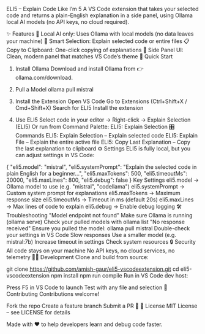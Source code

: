 ELI5 – Explain Code Like I’m 5
A VS Code extension that takes your selected code and returns a plain-English explanation in a side panel, using Ollama local AI models (no API keys, no cloud required).

✨ Features
🤖 Local AI only: Uses Ollama with local models (no data leaves your machine)
🎯 Smart Selection: Explain selected code or entire files
📋 Copy to Clipboard: One-click copying of explanations
🎨 Side Panel UI: Clean, modern panel that matches VS Code’s theme
🚀 Quick Start
1. Install Ollama
Download and install Ollama from 👉 ollama.com/download.

2. Pull a Model
ollama pull mistral
3. Install the Extension
Open VS Code
Go to Extensions (Ctrl+Shift+X / Cmd+Shift+X)
Search for ELI5
Install the extension
4. Use ELI5
Select code in your editor → Right-click → Explain Selection (ELI5)
Or run from Command Palette: ELI5: Explain Selection
🎛️ Commands
ELI5: Explain Selection – Explain selected code
ELI5: Explain File – Explain the entire active file
ELI5: Copy Last Explanation – Copy the last explanation to clipboard
⚙️ Settings
ELI5 is fully local, but you can adjust settings in VS Code:

{
  "eli5.model": "mistral",
  "eli5.systemPrompt": "Explain the selected code in plain English for a beginner...",
  "eli5.maxTokens": 500,
  "eli5.timeoutMs": 20000,
  "eli5.maxLines": 800,
  "eli5.debug": false
}
Key Settings
eli5.model → Ollama model to use (e.g. "mistral", "codellama")
eli5.systemPrompt → Custom system prompt for explanations
eli5.maxTokens → Maximum response size
eli5.timeoutMs → Timeout in ms (default 20s)
eli5.maxLines → Max lines of code to explain
eli5.debug → Enable debug logging
🛠️ Troubleshooting
"Model endpoint not found"
Make sure Ollama is running (ollama serve)
Check your pulled models with ollama list
"No response received"
Ensure you pulled the model:
ollama pull mistral
Double-check your settings in VS Code
Slow responses
Use a smaller model (e.g. mistral:7b)
Increase timeout in settings
Check system resources
🔒 Security
All code stays on your machine
No API keys, no cloud services, no telemetry
👩‍💻 Development
Clone and build from source:

git clone https://github.com/amish-gaur/eli5-vscodeextension.git
cd eli5-vscodeextension
npm install
npm run compile
Run in VS Code dev host:

Press F5 in VS Code to launch
Test with any file and selection
🤝 Contributing
Contributions welcome!

Fork the repo
Create a feature branch
Submit a PR 🚀
📜 License
MIT License – see LICENSE for details

Made with ❤️ to help developers learn and debug code faster.
